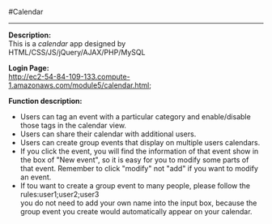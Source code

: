 #Calendar
***
**Description:**  
This is a *calendar* app designed by HTML/CSS/JS/jQuery/AJAX/PHP/MySQL  
  
**Login Page:**  
http://ec2-54-84-109-133.compute-1.amazonaws.com/module5/calendar.html;   

**Function description:**  
+ Users can tag an event with a particular category and enable/disable those tags in the calendar view.  
+ Users can share their calendar with additional users.   
+ Users can create group events that display on multiple users calendars.  
+ If you click the event, you will find the information of that event show in the box of "New event", so it is easy for you to modify some parts of that event. Remember to click "modify" not "add" if you want to modify an event.  
+ If tou want to create a group event to many people, please follow the rules:user1;user2;user3  
you do not need to add your own name into the input box, because the group event you create would automatically appear on your calendar. 



